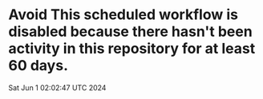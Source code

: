 # Avoid This scheduled workflow is disabled because there hasn't been activity in this repository for at least 60 days.
Sat Jun  1 02:02:47 UTC 2024
